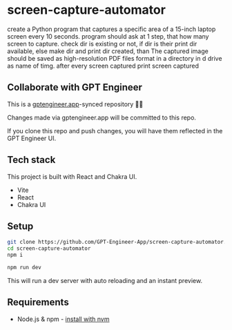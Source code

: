 # screen-capture-automator

create a Python program that captures a specific area of a 15-inch laptop screen every 10 seconds. program should ask at 1 step, that how many screen to capture. check dir is existing or not, if dir is their print dir available, else make dir and print dir created, than The captured image should be saved as high-resolution PDF files format in a directory  in d drive as name of timg. after every screen captured print screen captured

## Collaborate with GPT Engineer

This is a [gptengineer.app](https://gptengineer.app)-synced repository 🌟🤖

Changes made via gptengineer.app will be committed to this repo.

If you clone this repo and push changes, you will have them reflected in the GPT Engineer UI.

## Tech stack

This project is built with React and Chakra UI.

- Vite
- React
- Chakra UI

## Setup

```sh
git clone https://github.com/GPT-Engineer-App/screen-capture-automator.git
cd screen-capture-automator
npm i
```

```sh
npm run dev
```

This will run a dev server with auto reloading and an instant preview.

## Requirements

- Node.js & npm - [install with nvm](https://github.com/nvm-sh/nvm#installing-and-updating)

